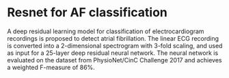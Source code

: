 # Resnet for AF classification
A deep residual learning model for classification of electrocardiogram recordings is proposed to detect atrial fibrillation. The linear ECG recording is converted into a 2-dimensional spectrogram with 3-fold scaling, and used as input for a 25-layer deep residual neural network. The neural network is evaluated on the dataset from PhysioNet/CinC Challenge 2017 and achieves a weighted F-measure of 86%.
